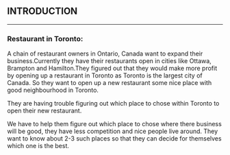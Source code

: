 
## INTRODUCTION

---

### Restaurant in Toronto:

A chain of restaurant owners in Ontario, Canada want to expand their business.Currently they have their restaurants
open in cities like Ottawa, Brampton and Hamilton.They figured out that they would make more profit by opening up a restaurant in Toronto as Toronto is the largest city of Canada. So they want to open up a new restaurant some nice place  with good neighbourhood in Toronto. 

They are having trouble figuring out which place to chose within Toronto to open their new restaurant.

We have to help them figure out which place to chose where there business will be good, they have less competition and nice people live around. They want to know about 2-3 such places so that they can decide for themselves which one is the best.

```python

```
